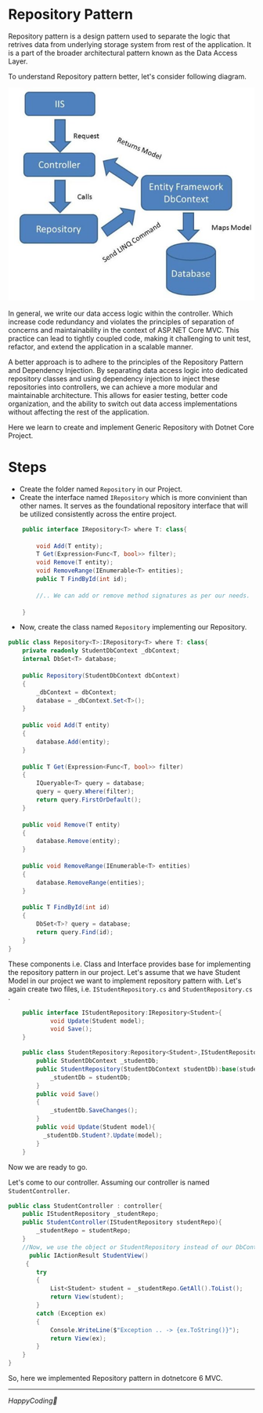 # Repository Pattern
Repository pattern is a design pattern used to separate the logic that retrives data from underlying storage system from rest of the application. It is a part of the broader architectural pattern known as the Data Access Layer.

To understand Repository pattern better, let's consider following diagram.

![Repository Pattern](Images/Repository.jpg)

In general, we write our data access logic within the controller. Which increase code redundancy and  violates the principles of separation of concerns and maintainability in the context of ASP.NET Core MVC. This practice can lead to tightly coupled code, making it challenging to unit test, refactor, and extend the application in a scalable manner.

A better approach is to adhere to the principles of the Repository Pattern and Dependency Injection. By separating data access logic into dedicated repository classes and using dependency injection to inject these repositories into controllers, we can achieve a more modular and maintainable architecture. This allows for easier testing, better code organization, and the ability to switch out data access implementations without affecting the rest of the application.

Here we learn to create and implement Generic Repository with Dotnet Core Project.

# Steps 
- Create the folder named `Repository` in our Project.
- Create the interface named `IRepository` which is more convinient than other names. It serves as the foundational repository interface that will be utilized consistently across the entire project.

```c#
    public interface IRepository<T> where T: class{

        void Add(T entity);
        T Get(Expression<Func<T, bool>> filter);
        void Remove(T entity);
        void RemoveRange(IEnumerable<T> entities);
        public T FindById(int id);

        //.. We can add or remove method signatures as per our needs.

    }

```

- Now, create the class named `Repository` implementing our Repository.
```c#
public class Repository<T>:IRepository<T> where T: class{
    private readonly StudentDbContext _dbContext;
    internal DbSet<T> database;

    public Repository(StudentDbContext dbContext)
    {
        _dbContext = dbContext;
        database = _dbContext.Set<T>();
    }

    public void Add(T entity)
    {
        database.Add(entity);
    }

    public T Get(Expression<Func<T, bool>> filter)
    {
        IQueryable<T> query = database;
        query = query.Where(filter);
        return query.FirstOrDefault();
    }

    public void Remove(T entity)
    {
        database.Remove(entity);
    }

    public void RemoveRange(IEnumerable<T> entities)
    {
        database.RemoveRange(entities);
    }

    public T FindById(int id)
    {
        DbSet<T>? query = database;
        return query.Find(id);
    }
}

```

These components i.e. Class and Interface provides base for implementing the repository pattern in our project. Let's assume that we have Student Model in our project we want to implement repository pattern with. Let's again create two files, i.e. `IStudentRepository.cs` and `StudentRepository.cs` .

```C#
    public interface IStudentRepository:IRepository<Student>{
            void Update(Student model);
            void Save();
    }
```

```C#
    public class StudentRepository:Repository<Student>,IStudentRepository{
        public StudentDbContext _studentDb;
        public StudentRepository(StudentDbContext studentDb):base(studentDb){
            _studentDb = studentDb;
        }
        public void Save()
        {
            _studentDb.SaveChanges();
        }
        public void Update(Student model){
          _studentDb.Student?.Update(model);
        }
    }
```

Now we are ready to go.

Let's come to our controller. Assuming our controller is named `StudentController`.
```C#
public class StudentController : controller{
    public IStudentRepository _studentRepo;
    public StudentController(IStudentRepository studentRepo){
        _studentRepo = studentRepo;
    }
    //Now, we use the object or StudentRepository instead of our DbContexts'.
      public IActionResult StudentView()
     {
        try
        {
            List<Student> student = _studentRepo.GetAll().ToList();
            return View(student);
        }
        catch (Exception ex)
        {
            Console.WriteLine($"Exception .. -> {ex.ToString()}");
            return View(ex);
        }
    }
}

```

So, here we implemented Repository pattern in dotnetcore 6 MVC.

<hr>
<i>HappyCoding🤞</i>